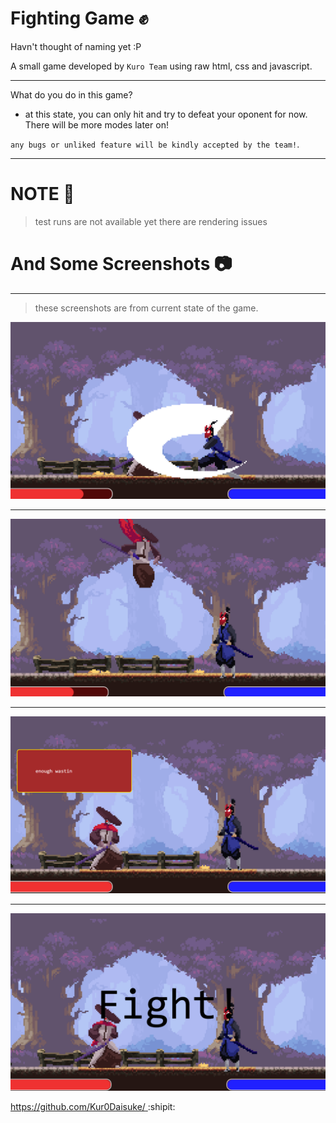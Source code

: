 # Fighting Game :fist:
Havn't thought of naming yet :P

A small game developed by `Kuro Team` using raw html, css and javascript.

<hr>

What do you do in this game?
- at this state, you can only hit and try to defeat your oponent for now. There will be more modes later on!

`any bugs or unliked feature will be kindly accepted by the team!`.

<hr>

# NOTE :book:

> test runs are not available yet
  there are rendering issues

# And Some Screenshots :camera:

<hr>

> these screenshots are from current state of the game.

<img src="/img/screenshots/Screenshot (5).png"></img>

<hr>

<img src="/img/screenshots/Screenshot (6).png"></img>

<hr>

<img src="/img/screenshots/Screenshot (12).png"></img>

<hr>

<img src="/img/screenshots/Screenshot (13).png"></img>

[ https://github.com/Kur0Daisuke/ ]( @Kur0Daisuke ) :shipit:

